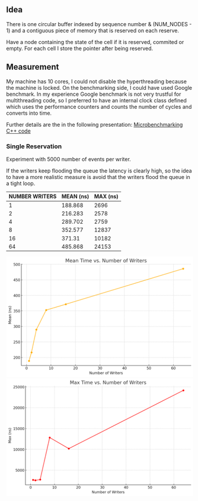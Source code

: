 ## Idea

There is one circular buffer indexed by sequence number & (NUM_NODES - 1) and a contiguous piece of memory 
that is reserved on each reserve.

Have a node containing the state of the cell if it is reserved, commited or empty.
For each cell I store the pointer after being reserved.

## Measurement
My machine has 10 cores, I could not disable the hyperthreading because the machine is locked.
On the benchmarking side, I could have used Google benchmark. In my experience Google benchmark is not very trustful for multithreading code, so I preferred to have an internal clock class defined which uses the performance counters and counts the number of cycles and converts into time.

Further details are the in the following presentation: [Microbenchmarking C++ code](https://www.youtube.com/watch?v=Czr5dBfs72U&t=852s)

### Single Reservation

Experiment with 5000 number of events per writer.

If the writers keep flooding the queue the latency is clearly high, so the idea to have a more realistic measure is avoid that the writers flood the queue in a tight loop.

| NUMBER WRITERS | MEAN (ns) | MAX (ns) |
|----------------|-----------|----------|
| 1              | 188.868   | 2696     |
| 2              | 216.283   | 2578     |
| 4              | 289.702   | 2759     |
| 8              | 352.577   | 12837    |
| 16             | 371.31    | 10182    |
| 64             | 485.868   | 24153    |

![alt text](plot_mean_single.png)
![alt text](plot_max_single.png)
